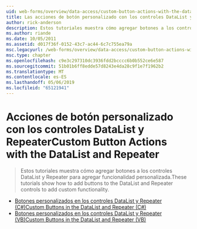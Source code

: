 ```yaml
---
uid: web-forms/overview/data-access/custom-button-actions-with-the-datalist-and-repeater/index
title: Las acciones de botón personalizado con los controles DataList y Repeater | Microsoft Docs
author: rick-anderson
description: Estos tutoriales muestra cómo agregar botones a los controles DataList y Repeater para agregar funcionalidad personalizada.
ms.author: riande
ms.date: 10/05/2011
ms.assetid: d017f36f-0152-43c7-ac44-6c7c755ea79a
msc.legacyurl: /web-forms/overview/data-access/custom-button-actions-with-the-datalist-and-repeater
msc.type: chapter
ms.openlocfilehash: c9e3c297310dc3936fdd2bcccc6b0b552ce6e587
ms.sourcegitcommit: 51b01b6ff8edde57d8243e4da28c9f1e7f1962b2
ms.translationtype: MT
ms.contentlocale: es-ES
ms.lasthandoff: 05/06/2019
ms.locfileid: "65121941"
---
```

# <a name="custom-button-actions-with-the-datalist-and-repeater"></a><span data-ttu-id="6f4f3-103">Acciones de botón personalizado con los controles DataList y Repeater</span><span class="sxs-lookup"><span data-stu-id="6f4f3-103">Custom Button Actions with the DataList and Repeater</span></span>

> <span data-ttu-id="6f4f3-104">Estos tutoriales muestra cómo agregar botones a los controles DataList y Repeater para agregar funcionalidad personalizada.</span><span class="sxs-lookup"><span data-stu-id="6f4f3-104">These tutorials show how to add buttons to the DataList and Repeater controls to add custom functionality.</span></span>

- [<span data-ttu-id="6f4f3-105">Botones personalizados en los controles DataList y Repeater (C#)</span><span class="sxs-lookup"><span data-stu-id="6f4f3-105">Custom Buttons in the DataList and Repeater (C#)</span></span>](custom-buttons-in-the-datalist-and-repeater-cs.md)
- [<span data-ttu-id="6f4f3-106">Botones personalizados en los controles DataList y Repeater (VB)</span><span class="sxs-lookup"><span data-stu-id="6f4f3-106">Custom Buttons in the DataList and Repeater (VB)</span></span>](custom-buttons-in-the-datalist-and-repeater-vb.md)
